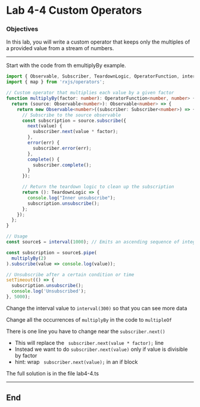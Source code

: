 # Lab 4-4 Custom Operators 

### Objectives

In this lab, you will write a custom operator that keeps only the multiples of a provided value from a stream of numbers.

---

Start with the code from th emultiplyBy example.

```typescript
import { Observable, Subscriber, TeardownLogic, OperatorFunction, interval } from 'rxjs';
import { map } from 'rxjs/operators';

// Custom operator that multiplies each value by a given factor
function multiplyBy(factor: number): OperatorFunction<number, number> {
  return (source: Observable<number>): Observable<number> => {
    return new Observable<number>((subscriber: Subscriber<number>) => {
      // Subscribe to the source observable
      const subscription = source.subscribe({
        next(value) {
          subscriber.next(value * factor);
        },
        error(err) {
          subscriber.error(err);
        },
        complete() {
          subscriber.complete();
        }
      });

      // Return the teardown logic to clean up the subscription
      return (): TeardownLogic => {
        console.log("Inner unsubscribe");
        subscription.unsubscribe();
      };
    });
  };
}

// Usage
const source$ = interval(1000); // Emits an ascending sequence of integers every 1000ms

const subscription = source$.pipe(
  multiplyBy(2)
).subscribe(value => console.log(value));

// Unsubscribe after a certain condition or time
setTimeout(() => {
  subscription.unsubscribe();
  console.log('Unsubscribed');
}, 5000);

```

Change the interval value to `interval(300)` so that you can see more data

Change all the occurrences of `multiplyBy` in the code to `multipleOf`

There is one line you have to change near the `subscriber.next()`
- This will replace the ` subscriber.next(value * factor);` line
- Instead we want to do `subscriber.next(value)` only if value is divisible by factor
- hint: wrap ` subscriber.next(value);` in an if block

The full solution is in the file lab4-4.ts

---

## End